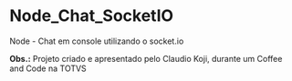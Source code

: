 # Node_Chat_SocketIO
Node - Chat em console utilizando o socket.io

**Obs.:** Projeto criado e apresentado pelo Claudio Koji, durante um Coffee and Code na TOTVS
